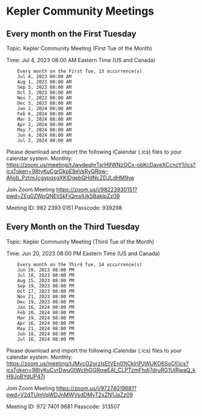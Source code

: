 # Kepler Community Meetings

## Every month on the First Tuesday

Topic: Kepler Community Meeting (First Tue of the Month)

Time: Jul 4, 2023 08:00 AM Eastern Time (US and Canada)

        Every month on the First Tue, 13 occurrence(s)
        Jul 4, 2023 08:00 AM
        Aug 1, 2023 08:00 AM
        Sep 5, 2023 08:00 AM
        Oct 3, 2023 08:00 AM
        Nov 7, 2023 08:00 AM
        Dec 5, 2023 08:00 AM
        Jan 2, 2024 08:00 AM
        Feb 6, 2024 08:00 AM
        Mar 5, 2024 08:00 AM
        Apr 2, 2024 08:00 AM
        May 7, 2024 08:00 AM
        Jun 4, 2024 08:00 AM
        Jul 2, 2024 08:00 AM
        
Please download and import the following iCalendar (.ics) files to your calendar system.
Monthly: https://zoom.us/meeting/tJwvdeqhrTsrH9WNzOCx-obKcDaveXCcncY1/ics?icsToken=98tyKuCgrDkpE9eVsRyGRow-AIjob_PztmJcgvpqsgXKIDgebQHdNcZDJLdHM9ve

Join Zoom Meeting
https://zoom.us/j/98223930151?pwd=ZEg0ZWpQNEljSkFiQmxIUk5BaklpZz09

Meeting ID: 982 2393 0151
Passcode: 939298

## Every Month on the Third Tuesday

Topic: Kepler Community Meeting (Third Tue of the Month)

Time: Jun 20, 2023 08:00 PM Eastern Time (US and Canada)

        Every month on the Third Tue, 14 occurrence(s)
        Jun 20, 2023 08:00 PM
        Jul 18, 2023 08:00 PM
        Aug 15, 2023 08:00 PM
        Sep 19, 2023 08:00 PM
        Oct 17, 2023 08:00 PM
        Nov 21, 2023 08:00 PM
        Dec 19, 2023 08:00 PM
        Jan 16, 2024 08:00 PM
        Feb 20, 2024 08:00 PM
        Mar 19, 2024 08:00 PM
        Apr 16, 2024 08:00 PM
        May 21, 2024 08:00 PM
        Jun 18, 2024 08:00 PM
        Jul 16, 2024 08:00 PM
        
Please download and import the following iCalendar (.ics) files to your calendar system.
Monthly: https://zoom.us/meeting/tJMvcO2orzIsEtVEn01tCklrIPJWUKO6SoCf/ics?icsToken=98tyKuCvrDwuGtWcthGGRowEAI_CLPTzmFhdj7druRG1UjRwaQ_kH9JoBYdUP47j

Join Zoom Meeting
https://zoom.us/j/97274019681?pwd=V2dTUmVqWDJnMWVsdDMyT2xZN1JaZz09

Meeting ID: 972 7401 9681
Passcode: 313507




